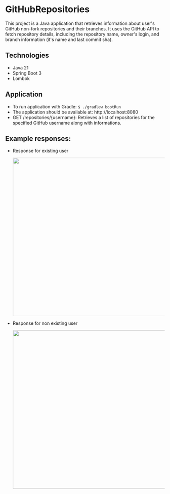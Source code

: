 # GitHubRepositories
This project is a Java application that retrieves information about user's GitHub non-fork repositories and their branches. 
It uses the GitHub API to fetch repository details, including the repository name, owner's login, and branch information (it's name and last commit sha).

## Technologies
- Java 21
- Spring Boot 3
- Lombok

## Application
- To run application with Gradle: ```$ ./gradlew bootRun```
- The application should be available at: http://localhost:8080
- GET /repositories/{username}: Retrieves a list of repositories for the specified GitHub username along with informations.
## Example responses:
- Response for existing user

  <img src="https://github.com/user-attachments/assets/de680ebb-9447-4efd-86c3-a6551bc14d2e" width=500>

- Response for non existing user

  <img src="https://github.com/user-attachments/assets/6abd1efc-2ab9-4795-9cdb-3d0253b31167" width=500>


